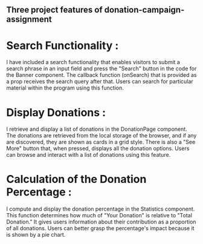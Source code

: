 ## Three project features of donation-campaign-assignment
# Search Functionality :
I have included a search functionality that enables visitors to submit a search phrase in an input field and press the "Search" button in the code for the Banner component. The callback function (onSearch) that is provided as a prop receives the search query after that. Users can search for particular material within the program using this function.
# Display Donations :
I retrieve and display a list of donations in the DonationPage component. The donations are retrieved from the local storage of the browser, and if any are discovered, they are shown as cards in a grid style. There is also a "See More" button that, when pressed, displays all the donation options. Users can browse and interact with a list of donations using this feature.
# Calculation of the Donation Percentage :
I compute and display the donation percentage in the Statistics component. This function determines how much of "Your Donation" is relative to "Total Donation." It gives users information about their contribution as a proportion of all donations. Users can better grasp the percentage's impact because it is shown by a pie chart.

